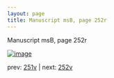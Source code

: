 ```yaml
---
layout: page
title: Manuscript msB, page 252r
---
```


Manuscript msB, page 252r

[![image](http://www.homermultitext.org/iipsrv?OBJ=IIP,1.0&FIF=/project/homer/pyramidal/deepzoom/hmt/vbbifolio/pending/vb_251v_252r.tif&WID=100&CVT=JPEG)](http://www.homermultitext.org/ict2/?urn=urn:cite2:hmt:vbbifolio.pending:vb_251v_252r)

prev:  [251v](../251v) | next:  [252v](../252v)

